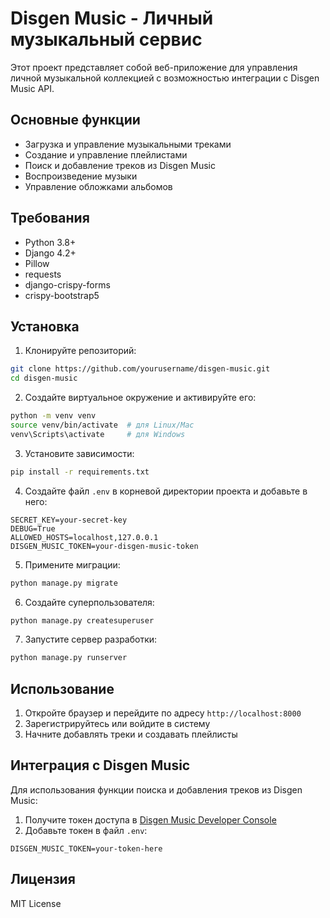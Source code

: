 # Disgen Music - Личный музыкальный сервис

Этот проект представляет собой веб-приложение для управления личной музыкальной коллекцией с возможностью интеграции с Disgen Music API.

## Основные функции

- Загрузка и управление музыкальными треками
- Создание и управление плейлистами
- Поиск и добавление треков из Disgen Music
- Воспроизведение музыки
- Управление обложками альбомов

## Требования

- Python 3.8+
- Django 4.2+
- Pillow
- requests
- django-crispy-forms
- crispy-bootstrap5

## Установка

1. Клонируйте репозиторий:
```bash
git clone https://github.com/yourusername/disgen-music.git
cd disgen-music
```

2. Создайте виртуальное окружение и активируйте его:
```bash
python -m venv venv
source venv/bin/activate  # для Linux/Mac
venv\Scripts\activate     # для Windows
```

3. Установите зависимости:
```bash
pip install -r requirements.txt
```

4. Создайте файл `.env` в корневой директории проекта и добавьте в него:
```
SECRET_KEY=your-secret-key
DEBUG=True
ALLOWED_HOSTS=localhost,127.0.0.1
DISGEN_MUSIC_TOKEN=your-disgen-music-token
```

5. Примените миграции:
```bash
python manage.py migrate
```

6. Создайте суперпользователя:
```bash
python manage.py createsuperuser
```

7. Запустите сервер разработки:
```bash
python manage.py runserver
```

## Использование

1. Откройте браузер и перейдите по адресу `http://localhost:8000`
2. Зарегистрируйтесь или войдите в систему
3. Начните добавлять треки и создавать плейлисты

## Интеграция с Disgen Music

Для использования функции поиска и добавления треков из Disgen Music:

1. Получите токен доступа в [Disgen Music Developer Console](https://developer.disgen-music.com)
2. Добавьте токен в файл `.env`:
```
DISGEN_MUSIC_TOKEN=your-token-here
```

## Лицензия

MIT License 